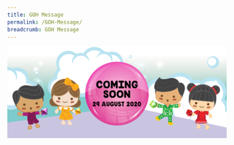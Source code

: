 ```yaml
---
title: GOH Message
permalink: /GOH-Message/
breadcrumb: GOH Message
--- 
```

<html>
<body>
<style>
   iframe{
border : 0;
width:80% ;
   display:none;
}
</style>
<!-- Global site tag (gtag.js) - Google Ads: 726049306 -->
<script async src="https://www.googletagmanager.com/gtag/js?id=AW-726049306"></script>
<script>
  window.dataLayer = window.dataLayer || [];
  function gtag(){dataLayer.push(arguments);}
  gtag('js', new Date());

  gtag('config', 'AW-726049306');
</script>
<img src="/images/Coming-soon.jpg">
<h4 style="display:none;"><strong> GOH Address (Chinese) </strong></h4>
<center>
<iframe width="560" height="315" src="https://www.youtube.com/embed/d6fmLlW8eoE" frameborder="0"  allow="accelerometer; autoplay; encrypted-media; gyroscope; picture-in-picture" allowfullscreen></iframe> </center>
    <br/>
   <h4 style="display:none;"><strong> GOH Address (Malay) </strong></h4>
<center>
<iframe width="560" height="315" src="https://www.youtube.com/embed/d6fmLlW8eoE" frameborder="0"  allow="accelerometer; autoplay; encrypted-media; gyroscope; picture-in-picture" allowfullscreen></iframe> </center>
    <br/>
   <h4 style="display:none;"><strong> GOH Address (Tamil) </strong></h4>
<center>
<iframe width="560" height="315" src="https://www.youtube.com/embed/d6fmLlW8eoE" frameborder="0" allow="accelerometer; autoplay; encrypted-media; gyroscope; picture-in-picture" allowfullscreen></iframe> </center>
    <br/>
  
